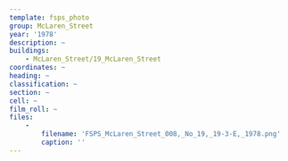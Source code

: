 ```yaml
---
template: fsps_photo
group: McLaren_Street
year: '1978'
description: ~
buildings:
    - McLaren_Street/19_McLaren_Street
coordinates: ~
heading: ~
classification: ~
section: ~
cell: ~
film_roll: ~
files:
    -
        filename: 'FSPS_McLaren_Street_008,_No_19,_19-3-E,_1978.png'
        caption: ''
---
```

